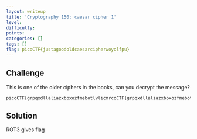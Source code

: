```yaml
---
layout: writeup
title: 'Cryptography 150: caesar cipher 1'
level: 
difficulty: 
points: 
categories: []
tags: []
flag: picoCTF{justagoodoldcaesarcipherwoyolfpu}
---
```

## Challenge

This is one of the older ciphers in the books, can you decrypt the
message?

    picoCTF{grpqxdllaliazxbpxozfmebotlvlicmrcoCTF{grpqxdllaliazxbpxozfmebotlvlicmr}}

## Solution

ROT3 gives flag

